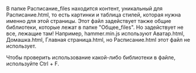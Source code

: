 В папке Расписание_files находится контент, уникальный для Расписание.html, то есть картинки и таблица стилей, которая нужна именно для этой страницы.
Этот файл задействует также общие библиотеки, которые лежат в папке "Общее_files".
Но задействует не все, лежащие там! Например, hammer.min.js используют Аватар.html, Домашка.html, Главная страница.html, но Расписание.html этот файл не использует.

Чтобы проверить использование какой-либо библиотеки в файле, используйте Ctrl + F.